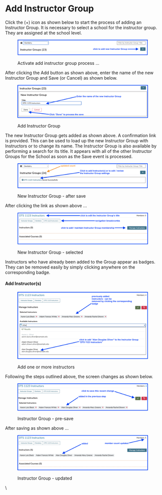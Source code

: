 # Add Instructor Group

Click the (+) icon as shown below to start the process of adding an Instructor Group. It is necessary to select a school for the instructor group. They are assigned at the school level.

<figure>
    <img src="../images/instructor_groups_all_images/activate_process.png" 
    alt="Start process">
    <figcaption>
        <p> Activate add instructor group process ...</p>
    </figcaption>
</figure>

After clicking the Add button as shown above, enter the name of the new Instructor Group and Save (or Cancel) as shown below.

<figure>
    <img src="../images/instructor_groups_all_images/enter_name.png" 
    alt="Enter Name">
    <figcaption>
        <p>Add Instructor Group</p>
    </figcaption>
</figure>

The new Instructor Group gets added as shown above. A confirmation link is provided. This can be used to load up the new Instructor Group with Instructors or to change its name. The Instructor Group is also available by performing a search for its title. It appears with all of the other Instructor Groups for the School as soon as the Save event is processed.

<figure>
    <img src="../images/instructor_groups_all_images/after_save.png" 
    alt="After save ...">
    <figcaption>
        <p>New Instructor Group - after save</p>
    </figcaption>
</figure>

After clicking the link as shown above ...

<figure>
    <img src="../images/instructor_groups_all_images/click_link.png" 
    alt="Click link as shown">
    <figcaption>
        <p>New Instructor Group - selected</p>
    </figcaption>
</figure>

Instructors who have already been added to the Group appear as badges. They can be removed easily by simply clicking anywhere on the corresponding badge.

#### Add Instructor(s)

<figure>
    <img src="../images/instructor_groups_all_images/add_instructors.png" 
    alt="Add one or more instructors">
    <figcaption>
        <p>Add one or more instructors</p>
    </figcaption>
</figure>

Following the steps outlined above, the screen changes as shown below.

<figure>
    <img src="../images/instructor_groups_all_images/updates_shown.png" 
    alt="Updates shown">
    <figcaption>
        <p>Instructor Group - pre-save</p>
    </figcaption>
</figure>

After saving as shown above ...

<figure>
    <img src="../images/instructor_groups_all_images/instructor_group_updated.png" 
    alt="After update ...">
    <figcaption>
        <p>Instructor Group - updated</p>
    </figcaption>
</figure>

\
